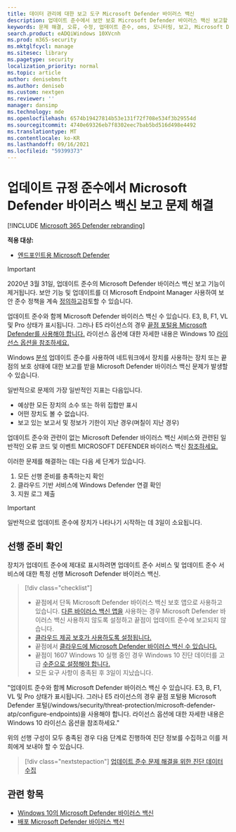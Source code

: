 ```yaml
---
title: 데이터 관리에 대한 보고 도구 Microsoft Defender 바이러스 백신
description: 업데이트 준수에서 보안 보호 Microsoft Defender 바이러스 백신 보고할 때 일반적인 문제 식별 및 해결
keywords: 문제 해결, 오류, 수정, 업데이트 준수, oms, 모니터링, 보고, Microsoft Defender 바이러스 백신
search.product: eADQiWindows 10XVcnh
ms.prod: m365-security
ms.mktglfcycl: manage
ms.sitesec: library
ms.pagetype: security
localization_priority: normal
ms.topic: article
author: denisebmsft
ms.author: deniseb
ms.custom: nextgen
ms.reviewer: ''
manager: dansimp
ms.technology: mde
ms.openlocfilehash: 6574b19427814b53e131f72f708e534f3b29554d
ms.sourcegitcommit: 4740e69326eb7f8302eec7bab5bd516d498e4492
ms.translationtype: MT
ms.contentlocale: ko-KR
ms.lasthandoff: 09/16/2021
ms.locfileid: "59399373"
---
```

# <a name="troubleshoot-microsoft-defender-antivirus-reporting-in-update-compliance"></a>업데이트 규정 준수에서 Microsoft Defender 바이러스 백신 보고 문제 해결

[!INCLUDE [Microsoft 365 Defender rebranding](../../includes/microsoft-defender.md)]


**적용 대상:**

- [엔드포인트용 Microsoft Defender](/microsoft-365/security/defender-endpoint/)

> [!IMPORTANT]
> 2020년 3월 31일, 업데이트 준수의 Microsoft Defender 바이러스 백신 보고 기능이 제거됩니다. 보안 기능 및 업데이트를 더 Microsoft Endpoint Manager 사용하여 보안 준수 정책을 계속 [정의하고](https://www.microsoft.com/microsoft-365/microsoft-endpoint-manager)검토할 수 있습니다.

업데이트 준수와 함께 Microsoft Defender 바이러스 백신 수 있습니다. E3, B, F1, VL 및 Pro 상태가 표시됩니다. 그러나 E5 라이선스의 경우 [끝점 포털용 Microsoft Defender를 사용해야 합니다.](/windows/security/threat-protection/microsoft-defender-atp/configure-endpoints) 라이선스 옵션에 대한 자세한 내용은 Windows 10 [라이선스 옵션을 참조하세요.](https://www.microsoft.com/licensing/product-licensing/windows10.aspx)

Windows [분석](/windows/deployment/update/update-compliance-using#wdav-assessment) 업데이트 준수를 사용하여 네트워크에서 장치를 사용하는 장치 또는 끝점의 보호 상태에 대한 보고를 받을 Microsoft Defender 바이러스 백신 문제가 발생할 수 있습니다.

일반적으로 문제의 가장 일반적인 지표는 다음입니다.

- 예상한 모든 장치의 소수 또는 하위 집합만 표시
- 어떤 장치도 볼 수 없습니다.
- 보고 있는 보고서 및 정보가 기한이 지난 경우(며칠이 지난 경우)

업데이트 준수와 관련이 없는 Microsoft Defender 바이러스 백신 서비스와 관련된 일반적인 오류 코드 및 이벤트 MICROSOFT DEFENDER 바이러스 백신 [참조하세요.](troubleshoot-microsoft-defender-antivirus.md)

이러한 문제를 해결하는 데는 다음 세 단계가 있습니다.

1. 모든 선행 준비를 충족하는지 확인
2. 클라우드 기반 서비스에 Windows Defender 연결 확인
3. 지원 로그 제출

> [!IMPORTANT]
> 일반적으로 업데이트 준수에 장치가 나타나기 시작하는 데 3일이 소요됩니다.

## <a name="confirm-prerequisites"></a>선행 준비 확인

장치가 업데이트 준수에 제대로 표시하려면 업데이트 준수 서비스 및 업데이트 준수 서비스에 대한 특정 선행 Microsoft Defender 바이러스 백신.

>[!div class="checklist"]
>
> - 끝점에서 단독 Microsoft Defender 바이러스 백신 보호 앱으로 사용하고 있습니다. [다른 바이러스 백신 앱을](microsoft-defender-antivirus-compatibility.md) 사용하는 경우 Microsoft Defender 바이러스 백신 사용하지 않도록 설정하고 끝점이 업데이트 준수에 보고되지 않습니다.
> - [클라우드 제공 보호가 사용하도록 설정됩니다.](enable-cloud-protection-microsoft-defender-antivirus.md)
> - 끝점에서 [클라우드에 Microsoft Defender 바이러스 백신 수 있습니다.](configure-network-connections-microsoft-defender-antivirus.md#validate-connections-between-your-network-and-the-cloud)
> - 끝점이 1607 Windows 10 실행 중인 경우 Windows 10 진단 데이터를 고급 [수준으로 설정해야 합니다.](/windows/configuration/configure-windows-diagnostic-data-in-your-organization#enhanced-level)
> - 모든 요구 사항이 충족된 후 3일이 지났습니다.

"업데이트 준수와 함께 Microsoft Defender 바이러스 백신 수 있습니다. E3, B, F1, VL 및 Pro 상태가 표시됩니다. 그러나 E5 라이선스의 경우 끝점 포털용 Microsoft Defender 포털(/windows/security/threat-protection/microsoft-defender-atp/configure-endpoints)을 사용해야 합니다. 라이선스 옵션에 대한 자세한 내용은 Windows 10 라이선스 옵션을 참조하세요."

위의 선행 구성이 모두 충족된 경우 다음 단계로 진행하여 진단 정보를 수집하고 이를 저희에게 보내야 할 수 있습니다.

> [!div class="nextstepaction"]
> [업데이트 준수 문제 해결을 위한 진단 데이터 수집](collect-diagnostic-data.md)

## <a name="related-topics"></a>관련 항목

- [Windows 10의 Microsoft Defender 바이러스 백신](microsoft-defender-antivirus-in-windows-10.md)
- [배포 Microsoft Defender 바이러스 백신](deploy-manage-report-microsoft-defender-antivirus.md)

